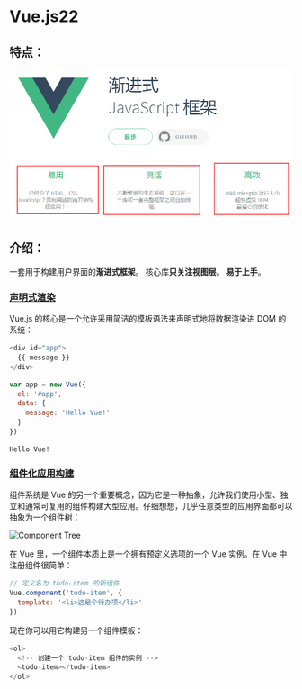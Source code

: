 # Vue.js22

## 特点：

![](.gitbook/assets/image%20%2813%29.png)

## 介绍：

 一套用于构建用户界面的**渐进式框架**。 核心库**只关注视图层**。 **易于上手**。



### [声明式渲染](https://vuejs.bootcss.com/v2/guide/#%E5%A3%B0%E6%98%8E%E5%BC%8F%E6%B8%B2%E6%9F%93) <a id="&#x58F0;&#x660E;&#x5F0F;&#x6E32;&#x67D3;"></a>

Vue.js 的核心是一个允许采用简洁的模板语法来声明式地将数据渲染进 DOM 的系统：

```javascript
<div id="app">
  {{ message }}
</div>
```

```javascript
var app = new Vue({
  el: '#app',
  data: {
    message: 'Hello Vue!'
  }
})
```

```text
Hello Vue!
```

### [组件化应用构建](https://vuejs.bootcss.com/v2/guide/#%E7%BB%84%E4%BB%B6%E5%8C%96%E5%BA%94%E7%94%A8%E6%9E%84%E5%BB%BA) <a id="&#x7EC4;&#x4EF6;&#x5316;&#x5E94;&#x7528;&#x6784;&#x5EFA;"></a>

组件系统是 Vue 的另一个重要概念，因为它是一种抽象，允许我们使用小型、独立和通常可复用的组件构建大型应用。仔细想想，几乎任意类型的应用界面都可以抽象为一个组件树：

![Component Tree](https://vuejs.bootcss.com/images/components.png)

在 Vue 里，一个组件本质上是一个拥有预定义选项的一个 Vue 实例。在 Vue 中注册组件很简单：

```javascript
// 定义名为 todo-item 的新组件
Vue.component('todo-item', {
  template: '<li>这是个待办项</li>'
})
```

 现在你可以用它构建另一个组件模板：

```javascript
<ol>
  <!-- 创建一个 todo-item 组件的实例 -->
  <todo-item></todo-item>
</ol>
```



